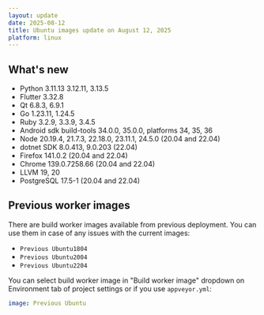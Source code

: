 ```yaml
---
layout: update
date: 2025-08-12
title: Ubuntu images update on August 12, 2025
platform: linux
---
```


## What's new

* Python 3.11.13 3.12.11, 3.13.5
* Flutter 3.32.8
* Qt 6.8.3, 6.9.1
* Go 1.23.11, 1.24.5
* Ruby 3.2.9, 3.3.9, 3.4.5
* Android sdk build-tools 34.0.0, 35.0.0, platforms 34, 35, 36 
* Node 20.19.4, 21.7.3, 22.18.0, 23.11.1, 24.5.0 (20.04 and 22.04)
* dotnet SDK 8.0.413, 9.0.203 (22.04)
* Firefox 141.0.2 (20.04 and 22.04)
* Chrome 139.0.7258.66 (20.04 and 22.04)
* LLVM 19, 20
* PostgreSQL 17.5-1 (20.04 and 22.04)


## Previous worker images

There are build worker images available from previous deployment. You can use them in case of any issues with the current images:

* `Previous Ubuntu1804`
* `Previous Ubuntu2004`
* `Previous Ubuntu2204`

You can select build worker image in "Build worker image" dropdown on Environment tab of project settings or if you use `appveyor.yml`:

```yaml
image: Previous Ubuntu
```
